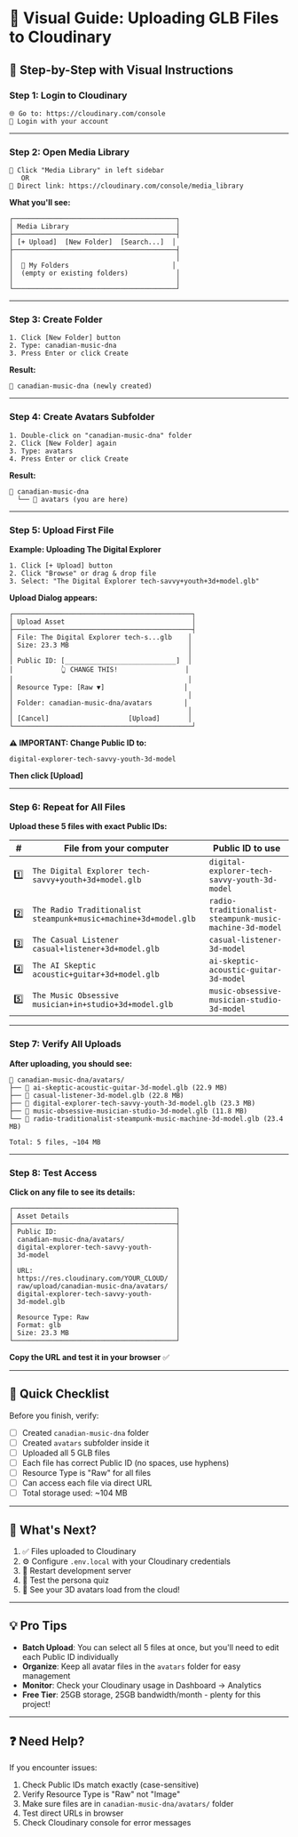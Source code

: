 # 🎨 Visual Guide: Uploading GLB Files to Cloudinary

## 📸 **Step-by-Step with Visual Instructions**

### **Step 1: Login to Cloudinary**
```
🌐 Go to: https://cloudinary.com/console
👤 Login with your account
```

---

### **Step 2: Open Media Library**
```
📁 Click "Media Library" in left sidebar
   OR
🔗 Direct link: https://cloudinary.com/console/media_library
```

**What you'll see:**
```
┌─────────────────────────────────────────┐
│ Media Library                           │
├─────────────────────────────────────────┤
│ [+ Upload]  [New Folder]  [Search...]  │
├─────────────────────────────────────────┤
│                                         │
│  📁 My Folders                          │
│  (empty or existing folders)            │
│                                         │
└─────────────────────────────────────────┘
```

---

### **Step 3: Create Folder**
```
1. Click [New Folder] button
2. Type: canadian-music-dna
3. Press Enter or click Create
```

**Result:**
```
📁 canadian-music-dna (newly created)
```

---

### **Step 4: Create Avatars Subfolder**
```
1. Double-click on "canadian-music-dna" folder
2. Click [New Folder] again
3. Type: avatars
4. Press Enter or click Create
```

**Result:**
```
📁 canadian-music-dna
  └── 📁 avatars (you are here)
```

---

### **Step 5: Upload First File**

**Example: Uploading The Digital Explorer**

```
1. Click [+ Upload] button
2. Click "Browse" or drag & drop file
3. Select: "The Digital Explorer tech-savvy+youth+3d+model.glb"
```

**Upload Dialog appears:**
```
┌─────────────────────────────────────────────┐
│ Upload Asset                                │
├─────────────────────────────────────────────┤
│ File: The Digital Explorer tech-s...glb    │
│ Size: 23.3 MB                              │
│                                            │
│ Public ID: [____________________________]  │
│            👆 CHANGE THIS!                 │
│                                            │
│ Resource Type: [Raw ▼]                    │
│                                            │
│ Folder: canadian-music-dna/avatars        │
│                                            │
│ [Cancel]                    [Upload]       │
└─────────────────────────────────────────────┘
```

**⚠️ IMPORTANT: Change Public ID to:**
```
digital-explorer-tech-savvy-youth-3d-model
```

**Then click [Upload]**

---

### **Step 6: Repeat for All Files**

**Upload these 5 files with exact Public IDs:**

| # | File from your computer | Public ID to use |
|---|------------------------|------------------|
| 1️⃣ | `The Digital Explorer tech-savvy+youth+3d+model.glb` | `digital-explorer-tech-savvy-youth-3d-model` |
| 2️⃣ | `The Radio Traditionalist steampunk+music+machine+3d+model.glb` | `radio-traditionalist-steampunk-music-machine-3d-model` |
| 3️⃣ | `The Casual Listener casual+listener+3d+model.glb` | `casual-listener-3d-model` |
| 4️⃣ | `The AI Skeptic acoustic+guitar+3d+model.glb` | `ai-skeptic-acoustic-guitar-3d-model` |
| 5️⃣ | `The Music Obsessive musician+in+studio+3d+model.glb` | `music-obsessive-musician-studio-3d-model` |

---

### **Step 7: Verify All Uploads**

**After uploading, you should see:**
```
📁 canadian-music-dna/avatars/
├── 📄 ai-skeptic-acoustic-guitar-3d-model.glb (22.9 MB)
├── 📄 casual-listener-3d-model.glb (22.8 MB)
├── 📄 digital-explorer-tech-savvy-youth-3d-model.glb (23.3 MB)
├── 📄 music-obsessive-musician-studio-3d-model.glb (11.8 MB)
└── 📄 radio-traditionalist-steampunk-music-machine-3d-model.glb (23.4 MB)

Total: 5 files, ~104 MB
```

---

### **Step 8: Test Access**

**Click on any file to see its details:**
```
┌─────────────────────────────────────────┐
│ Asset Details                           │
├─────────────────────────────────────────┤
│ Public ID:                              │
│ canadian-music-dna/avatars/             │
│ digital-explorer-tech-savvy-youth-      │
│ 3d-model                                │
│                                         │
│ URL:                                    │
│ https://res.cloudinary.com/YOUR_CLOUD/  │
│ raw/upload/canadian-music-dna/avatars/  │
│ digital-explorer-tech-savvy-youth-      │
│ 3d-model.glb                            │
│                                         │
│ Resource Type: Raw                      │
│ Format: glb                             │
│ Size: 23.3 MB                           │
└─────────────────────────────────────────┘
```

**Copy the URL and test it in your browser** ✅

---

## 🎯 **Quick Checklist**

Before you finish, verify:

- [ ] Created `canadian-music-dna` folder
- [ ] Created `avatars` subfolder inside it
- [ ] Uploaded all 5 GLB files
- [ ] Each file has correct Public ID (no spaces, use hyphens)
- [ ] Resource Type is "Raw" for all files
- [ ] Can access each file via direct URL
- [ ] Total storage used: ~104 MB

---

## 🚀 **What's Next?**

1. ✅ Files uploaded to Cloudinary
2. ⚙️ Configure `.env.local` with your Cloudinary credentials
3. 🔄 Restart development server
4. 🧪 Test the persona quiz
5. 🎉 See your 3D avatars load from the cloud!

---

## 💡 **Pro Tips**

- **Batch Upload**: You can select all 5 files at once, but you'll need to edit each Public ID individually
- **Organize**: Keep all avatar files in the `avatars` folder for easy management
- **Monitor**: Check your Cloudinary usage in Dashboard → Analytics
- **Free Tier**: 25GB storage, 25GB bandwidth/month - plenty for this project!

---

## ❓ **Need Help?**

If you encounter issues:
1. Check Public IDs match exactly (case-sensitive)
2. Verify Resource Type is "Raw" not "Image"
3. Make sure files are in `canadian-music-dna/avatars/` folder
4. Test direct URLs in browser
5. Check Cloudinary console for error messages








